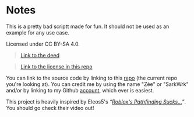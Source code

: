 # Notes
This is a pretty bad scriptt made for fun. It should not be used as an example for any use case.

Licensed under CC BY-SA 4.0.

> [Link to the deed](<https://creativecommons.org/licenses/by-sa/4.0/deed.en>)

> [Link to the license in this repo](<https://github.com/SarkWrk/SearchTest/blob/master/LICENSE>)

You can link to the source code by linking to this [repo](<https://github.com/SarkWrk/SearchTest>) (the current repo you're looking at). You can credit me by using the name "Zèe" or "SarkWrk" and/or by linking to my Github [account](<https://github.com/SarkWrk>), which ever is easiest.

This project is heavily inspired by Eleos5's <i>“[Roblox's Pathfinding Sucks...](<https://youtu.be/NkmHITKc_cI>)”</i>. You should go check their video out!